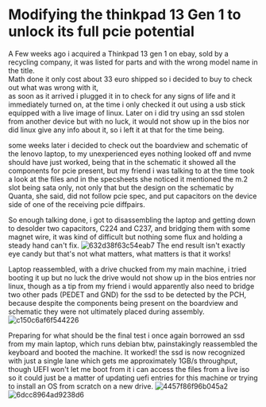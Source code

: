 # Modifying the thinkpad 13 Gen 1 to unlock its full pcie potential
A Few weeks ago i acquired a Thinkpad 13 gen 1 on ebay, sold by a recycling company, it was listed for parts
and with the wrong model name in the title.  
Math done it only cost about 33 euro shipped so i decided to buy to check out what was wrong with it,  
as soon as it arrived i plugged it in to check for any signs of life and it immediately turned on, 
at the time i only checked it out using a usb stick equipped with a live image of linux.
Later on i did try using an ssd stolen from another device but with no luck, it would not show up in the bios nor did linux give any info about it, 
so i left it at that for the time being.  

some weeks later i decided to check out the boardview and schematic of the lenovo laptop, to my unexperienced eyes nothing looked off and nvme should have just worked, being that in the schematic
it showed all the components for pcie present, but my friend i was talking to at the time took a look at the files and in the specsheets she noticed it mentioned the m.2 slot being sata only,
not only that but the design on the schematic by Quanta, she said, did not follow pcie spec, and put capacitors on the device side of one of the receiving pcie diffpairs.  

So enough talking done, i got to disassembling the laptop and getting down to desolder two capacitors, C224 and C237, and bridging them with some magnet wire,
it was kind of difficult but nothing some flux and holding a steady hand can't fix. 
![632d38f63c54eab7](https://github.com/user-attachments/assets/47bae9c3-e3e3-4adb-8fd6-e4970c90c5b4)
The end result isn't exactly eye candy but that's not what matters, what matters is that it works!


Laptop reassembled, with a drive chucked from my main machine, i tried booting it up but no luck the drive would not show up in the bios entries nor linux, 
though as a tip from my friend i would apparently also need to bridge two other pads (PEDET and GND) for the ssd to be detected by the PCH,  
because despite the components being present on the boardview and schematic they were not ultimately placed during assembly.
![c150c6af6f544226](https://github.com/user-attachments/assets/f1ebd3a9-682c-41c5-9b0f-7b0e58dfb861)

Preparing for what should be the final test i once again borrowed an ssd from my main laptop, which runs debian btw, painstakingly reassembled the keyboard and 
booted the machine.
It worked! the ssd is now recognized with just a single lane which gets me approximately 1GB/s throughput, 
though UEFI won't let me boot from it i can access the files from a live iso so it could just be a matter of updating uefi entries for this machine or trying to install
an OS from scratch on a new drive.
![4457f86f96b045a2](https://github.com/user-attachments/assets/fc76c305-e988-4225-9e03-555e460800b7)
![6dcc8964ad9238d6](https://github.com/user-attachments/assets/b0a3e3ff-e26d-47cf-b1c6-aaf974d52678)
